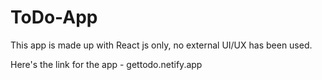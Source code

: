 # ToDo-App
This app is made up with React js only, no external UI/UX has been used.


Here's the link for the app - gettodo.netify.app
